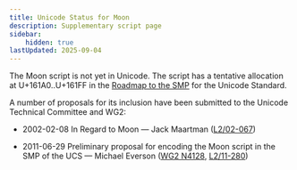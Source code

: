 ```yaml
---
title: Unicode Status for Moon
description: Supplementary script page
sidebar:
    hidden: true
lastUpdated: 2025-09-04
---
```


The Moon script is not yet in Unicode. The script has a tentative allocation at U+161A0..U+161FF in the [Roadmap to the SMP](http://www.unicode.org/roadmaps/smp/) for the Unicode Standard.

[comment]: # (end of intro)

[comment]: # (start of blocks)



[comment]: # (end of blocks)

[comment]: # (start of chars)



[comment]: # (end of chars)

[comment]: # (start of rest)

A number of proposals for its inclusion have been submitted to the Unicode Technical Committee and WG2:

- 2002-02-08 In Regard to Moon — Jack Maartman ([L2/02-067](http://www.unicode.org/cgi-bin/GetMatchingDocs.pl?L2/02-067))

- 2011-06-29 Preliminary proposal for encoding the Moon script in the SMP of the UCS — Michael Everson ([WG2 N4128](https://www.unicode.org/wg2/docs/n4128.pdf), [L2/11-280](http://www.unicode.org/cgi-bin/GetMatchingDocs.pl?L2/11-280))
